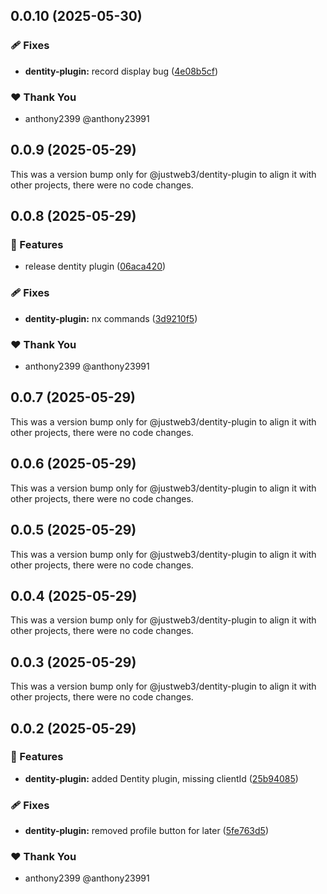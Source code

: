 ## 0.0.10 (2025-05-30)


### 🩹 Fixes

- **dentity-plugin:** record display bug ([4e08b5cf](https://github.com/JustaName-id/JustaName-sdk/commit/4e08b5cf))


### ❤️  Thank You

- anthony2399 @anthony23991

## 0.0.9 (2025-05-29)

This was a version bump only for @justweb3/dentity-plugin to align it with other projects, there were no code changes.

## 0.0.8 (2025-05-29)


### 🚀 Features

- release dentity plugin ([06aca420](https://github.com/JustaName-id/JustaName-sdk/commit/06aca420))


### 🩹 Fixes

- **dentity-plugin:** nx commands ([3d9210f5](https://github.com/JustaName-id/JustaName-sdk/commit/3d9210f5))


### ❤️  Thank You

- anthony2399 @anthony23991

## 0.0.7 (2025-05-29)

This was a version bump only for @justweb3/dentity-plugin to align it with other projects, there were no code changes.

## 0.0.6 (2025-05-29)

This was a version bump only for @justweb3/dentity-plugin to align it with other projects, there were no code changes.

## 0.0.5 (2025-05-29)

This was a version bump only for @justweb3/dentity-plugin to align it with other projects, there were no code changes.

## 0.0.4 (2025-05-29)

This was a version bump only for @justweb3/dentity-plugin to align it with other projects, there were no code changes.

## 0.0.3 (2025-05-29)

This was a version bump only for @justweb3/dentity-plugin to align it with other projects, there were no code changes.

## 0.0.2 (2025-05-29)


### 🚀 Features

- **dentity-plugin:** added Dentity plugin, missing clientId ([25b94085](https://github.com/JustaName-id/JustaName-sdk/commit/25b94085))


### 🩹 Fixes

- **dentity-plugin:** removed profile button for later ([5fe763d5](https://github.com/JustaName-id/JustaName-sdk/commit/5fe763d5))


### ❤️  Thank You

- anthony2399 @anthony23991